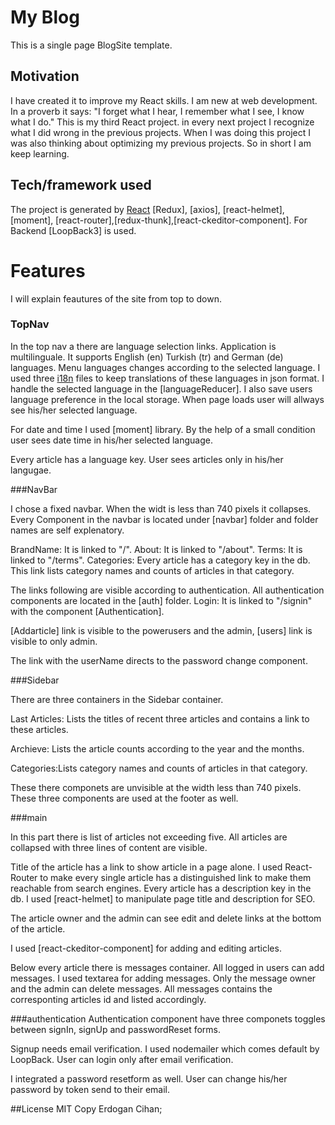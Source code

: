 # My Blog

This is a single page BlogSite template. 

## Motivation

I have created it to improve my React skills. I am new at web development. In a proverb it says: "I forget what I hear, I remember what I see, I know what I do." This is my third React project. in every next project I recognize what I did wrong in the previous projects. When I was doing this project I was also thinking about optimizing my previous projects. So in short I am keep learning. 

## Tech/framework used
The project is generated by [React](https://facebook.github.io/create-react-app)  [Redux], [axios], [react-helmet], [moment], [react-router],[redux-thunk],[react-ckeditor-component]. For Backend [LoopBack3] is used.

# Features
I will explain feautures of the site from top to down.

### TopNav

In the top nav a there are language selection links. Application is multilinguale. It supports English (en) Turkish (tr) and German (de) languages. Menu languages changes according to the selected language. I used three [i18n]() files to keep translations of these languages in json format. I handle the selected language in the [languageReducer]. I also save users language preference in the local storage. When page loads user will allways see his/her selected language.

For date and time I used [moment] library. By the help of a small condition user sees date time in his/her selected language.

Every article has a language key. User sees articles only in his/her langugae.

###NavBar

I chose a fixed navbar. When the widt is less than 740 pixels it collapses.
Every Component in the navbar is located under [navbar] folder and folder names are self explenatory.

BrandName: It is linked to "/".
About: It is linked to "/about".
Terms: It is linked to "/terms".
Categories: Every article has a category key in the db. This link lists category names and counts of articles in that category.

The links following are visible according to authentication.
All authentication components are located in the [auth] folder.
Login: It is linked to "/signin" with the component [Authentication].

[Addarticle] link is visible to the powerusers and the admin, [users] link is visible to only admin.

The link with the userName directs to the password change component.

###Sidebar

There are three containers in the Sidebar container. 

Last Articles: Lists the titles of recent three articles and contains a link to these articles.

Archieve: Lists the article counts according to the year and the months. 

Categories:Lists category names and counts of articles in that category.

These there componets are unvisible at the width less than 740 pixels. These three components are used at the footer as well.

###main

In this part there is list of articles not exceeding five. All articles are collapsed with three lines of content are visible. 

Title of the article has a link to show article in a page alone. I used React-Router to make every single article has a distinguished link to make them reachable from search engines. Every article has a description key in the db. I used [react-helmet] to manipulate page title and description for SEO.

The article owner and the admin can see edit and delete links at the bottom of the article. 

I used [react-ckeditor-component] for adding and editing articles.

Below every article there is messages container. All logged in users can add messages. I used textarea for adding messages. Only the message owner and the admin can delete messages. All messages contains the corresponting articles id and listed accordingly.


###authentication
Authentication component have three  componets toggles between signIn, signUp and passwordReset forms.

Signup needs email verification. I used nodemailer which comes default by LoopBack. User can login only after email verification.  

I integrated a password resetform as well. User can change his/her password by token send to their email.



##License
MIT Copy Erdogan Cihan;